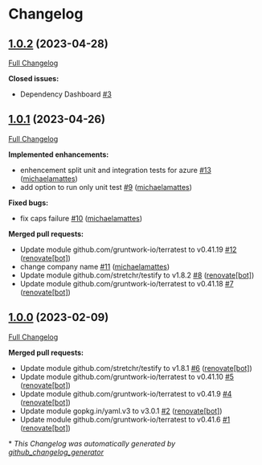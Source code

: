 # Changelog

## [1.0.2](https://github.com/telekom-mms/terratest-action/tree/1.0.2) (2023-04-28)

[Full Changelog](https://github.com/telekom-mms/terratest-action/compare/1.0.1...1.0.2)

**Closed issues:**

- Dependency Dashboard [\#3](https://github.com/telekom-mms/terratest-action/issues/3)

## [1.0.1](https://github.com/telekom-mms/terratest-action/tree/1.0.1) (2023-04-26)

[Full Changelog](https://github.com/telekom-mms/terratest-action/compare/1.0.0...1.0.1)

**Implemented enhancements:**

- enhencement split unit and integration tests for azure [\#13](https://github.com/telekom-mms/terratest-action/pull/13) ([michaelamattes](https://github.com/michaelamattes))
- add option to run only unit test [\#9](https://github.com/telekom-mms/terratest-action/pull/9) ([michaelamattes](https://github.com/michaelamattes))

**Fixed bugs:**

- fix caps failure [\#10](https://github.com/telekom-mms/terratest-action/pull/10) ([michaelamattes](https://github.com/michaelamattes))

**Merged pull requests:**

- Update module github.com/gruntwork-io/terratest to v0.41.19 [\#12](https://github.com/telekom-mms/terratest-action/pull/12) ([renovate[bot]](https://github.com/apps/renovate))
- change company name [\#11](https://github.com/telekom-mms/terratest-action/pull/11) ([michaelamattes](https://github.com/michaelamattes))
- Update module github.com/stretchr/testify to v1.8.2 [\#8](https://github.com/telekom-mms/terratest-action/pull/8) ([renovate[bot]](https://github.com/apps/renovate))
- Update module github.com/gruntwork-io/terratest to v0.41.18 [\#7](https://github.com/telekom-mms/terratest-action/pull/7) ([renovate[bot]](https://github.com/apps/renovate))

## [1.0.0](https://github.com/telekom-mms/terratest-action/tree/1.0.0) (2023-02-09)

[Full Changelog](https://github.com/telekom-mms/terratest-action/compare/74d6ba466ba49948f2f09ba500c74394bf832de2...1.0.0)

**Merged pull requests:**

- Update module github.com/stretchr/testify to v1.8.1 [\#6](https://github.com/telekom-mms/terratest-action/pull/6) ([renovate[bot]](https://github.com/apps/renovate))
- Update module github.com/gruntwork-io/terratest to v0.41.10 [\#5](https://github.com/telekom-mms/terratest-action/pull/5) ([renovate[bot]](https://github.com/apps/renovate))
- Update module github.com/gruntwork-io/terratest to v0.41.9 [\#4](https://github.com/telekom-mms/terratest-action/pull/4) ([renovate[bot]](https://github.com/apps/renovate))
- Update module gopkg.in/yaml.v3 to v3.0.1 [\#2](https://github.com/telekom-mms/terratest-action/pull/2) ([renovate[bot]](https://github.com/apps/renovate))
- Update module github.com/gruntwork-io/terratest to v0.41.6 [\#1](https://github.com/telekom-mms/terratest-action/pull/1) ([renovate[bot]](https://github.com/apps/renovate))



\* *This Changelog was automatically generated by [github_changelog_generator](https://github.com/github-changelog-generator/github-changelog-generator)*
